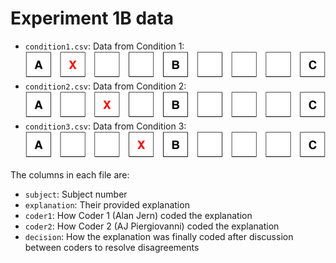 Experiment 1B data
==================

* `condition1.csv`: Data from Condition 1: ![X sat closest to A](../../Experiment%201A/Materials/case_x1.png)
* `condition2.csv`: Data from Condition 2: ![X sat between A and B](../../Experiment%201A/Materials/case_x2.png)
* `condition3.csv`: Data from Condition 3: ![X sat between A and B](../../Experiment%201A/Materials/case_x3.png)

The columns in each file are:

* `subject`: Subject number
* `explanation`: Their provided explanation
* `coder1`: How Coder 1 (Alan Jern) coded the explanation
* `coder2`: How Coder 2 (AJ Piergiovanni) coded the explanation
* `decision`: How the explanation was finally coded after discussion between coders to resolve disagreements
